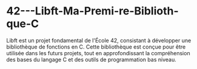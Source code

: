 # 42---Libft-Ma-Premi-re-Biblioth-que-C
Libft est un projet fondamental de l'École 42, consistant à développer une bibliothèque de fonctions en C. Cette bibliothèque est conçue pour être utilisée dans les futurs projets, tout en approfondissant la compréhension des bases du langage C et des outils de programmation bas niveau.
